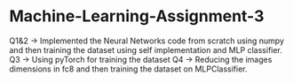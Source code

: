 # Machine-Learning-Assignment-3
Q1&2 -> Implemented the Neural Networks code from scratch using numpy and then training the dataset using self implementation and MLP classifier.
Q3 -> Using pyTorch for training the dataset
Q4 -> Reducing the images dimensions in fc8 and then training the dataset on MLPClassifier.
